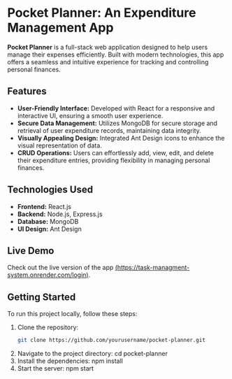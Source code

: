 # Pocket Planner: An Expenditure Management App

**Pocket Planner** is a full-stack web application designed to help users manage their expenses efficiently. Built with modern technologies, this app offers a seamless and intuitive experience for tracking and controlling personal finances.

## Features

- **User-Friendly Interface:** Developed with React for a responsive and interactive UI, ensuring a smooth user experience.
- **Secure Data Management:** Utilizes MongoDB for secure storage and retrieval of user expenditure records, maintaining data integrity.
- **Visually Appealing Design:** Integrated Ant Design icons to enhance the visual representation of data.
- **CRUD Operations:** Users can effortlessly add, view, edit, and delete their expenditure entries, providing flexibility in managing personal finances.

## Technologies Used

- **Frontend:** React.js
- **Backend:** Node.js, Express.js
- **Database:** MongoDB
- **UI Design:** Ant Design

## Live Demo

Check out the live version of the app [(https://task-managment-system.onrender.com/login)](LIVE_URL).

## Getting Started

To run this project locally, follow these steps:

1. Clone the repository:
   ```bash
   git clone https://github.com/yourusername/pocket-planner.git
2. Navigate to the project directory:
   cd pocket-planner
3. Install the dependencies:
   npm install
4. Start the server:
   npm start



